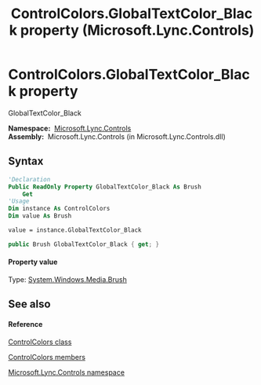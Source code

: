 ﻿---
title: ControlColors.GlobalTextColor_Black property  (Microsoft.Lync.Controls)
TOCTitle: 'GlobalTextColor_Black property '
ms:assetid: P:Microsoft.Lync.Controls.ControlColors.GlobalTextColor_Black_DI_3_UC_OCS14MrefLyncWPF
ms:mtpsurl: https://msdn.microsoft.com/en-us/library/microsoft.lync.controls.controlcolors.globaltextcolor_black_di_3_uc_ocs14mreflyncwpf(v=office.15)
ms:contentKeyID: 48599691
ms.date: 07/28/2014
mtps_version: v=office.15
f1_keywords:
- Microsoft.Lync.Controls.ControlColors.GlobalTextColor_Black
dev_langs:
- CSharp
- JScript
- VB
- other
---

# ControlColors.GlobalTextColor\_Black property

GlobalTextColor\_Black

**Namespace:**  [Microsoft.Lync.Controls](microsoft-lync-controls-namespace_1.md)  
**Assembly:**  Microsoft.Lync.Controls (in Microsoft.Lync.Controls.dll)

## Syntax

``` vb
'Declaration
Public ReadOnly Property GlobalTextColor_Black As Brush
    Get
'Usage
Dim instance As ControlColors
Dim value As Brush

value = instance.GlobalTextColor_Black
```

``` csharp
public Brush GlobalTextColor_Black { get; }
```

#### Property value

Type: [System.Windows.Media.Brush](http://msdn2.microsoft.com/en-us/library/ms634880)  

## See also

#### Reference

[ControlColors class](controlcolors-class-microsoft-lync-controls_1.md)

[ControlColors members](controlcolors-members-microsoft-lync-controls_1.md)

[Microsoft.Lync.Controls namespace](microsoft-lync-controls-namespace_1.md)

